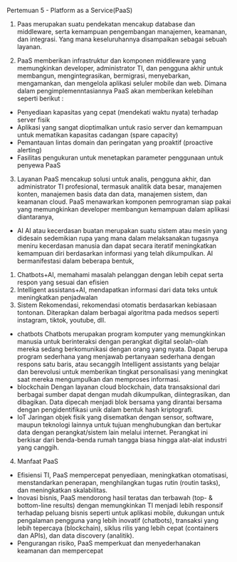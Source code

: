 Pertemuan 5 - Platform as a Service(PaaS)

1. Paas merupakan suatu pendekatan mencakup database dan middleware, serta kemampuan pengembangan manajemen, keamanan, dan integrasi. Yang mana keseluruhannya disampaikan sebagai sebuah layanan.

2. PaaS memberikan infrastruktur dan komponen middleware yang memungkinkan developer, administrator TI, dan pengguna akhir untuk membangun, mengintegrasikan, bermigrasi, menyebarkan, mengamankan, dan mengelola aplikasi seluler mobile dan web. Dimana dalam pengimplemenntasiannya PaaS akan memberikan kelebihan seperti berikut :
- Penyediaan kapasitas yang cepat (mendekati waktu nyata) terhadap server fisik
- Aplikasi yang sangat dioptimalkan untuk rasio server dan kemampuan untuk mematikan 
kapasitas cadangan (spare capacity)
- Pemantauan lintas domain dan peringatan yang proaktif (proactive alerting)
- Fasilitas pengukuran untuk menetapkan parameter penggunaan untuk penyewa PaaS

3. Layanan PaaS mencakup solusi untuk analis, pengguna akhir, dan administrator TI profesional, termasuk analitik data besar, manajemen konten, manajemen basis data dan data, manajemen sistem, dan keamanan cloud. PaaS menawarkan komponen pemrograman siap pakai yang memungkinkan developer 
membangun kemampuan dalam aplikasi diantaranya,
- AI 
AI atau kecerdasan buatan merupakan suatu sistem atau mesin yang didesain sedemikian rupa yang mana dalam melaksanakan tugasnya meniru kecerdasan manusia dan dapat secara iteratif meningkatkan kemampuan diri berdasarkan informasi yang telah dikumpulkan. AI bermanifestasi dalam beberapa bentuk,
1. Chatbots+AI, memahami masalah pelanggan dengan lebih cepat serta respon yang sesuai dan efisien
2. Intelligent assistans+AI, mendapatkan informasi dari data teks untuk meningkatkan penjadwalan
3. Sistem Rekomendasi, rekomendasi otomatis berdasarkan kebiasaan tontonan. Diterapkan dalam
berbagai algoritma pada medsos seperti instagram, tiktok, youtube, dll.
- chatbots 
Chatbots merupakan program komputer yang memungkinkan manusia untuk berinteraksi dengan perangkat digital seolah-olah mereka sedang berkomunikasi dengan orang yang nyata. Dapat berupa program sederhana yang menjawab pertanyaan sederhana dengan respons satu baris, atau secanggih Intelligent assistants yang belajar dan berevolusi untuk memberikan tingkat personalisasi yang meningkat saat mereka mengumpulkan dan memproses informasi.
- blockchain
Dengan layanan cloud blockchain, data transaksional dari berbagai sumber dapat dengan mudah dikumpulkan, diintegrasikan, dan dibagikan. Data dipecah menjadi blok bersama yang dirantai bersama dengan pengidentifikasi unik dalam bentuk hash kriptografi.
- IoT
Jaringan objek fisik yang disematkan dengan sensor, software, maupun teknologi lainnya untuk tujuan menghubungkan dan bertukar data dengan perangkat/sistem lain melalui internet. Perangkat ini berkisar dari benda-benda rumah tangga biasa hingga alat-alat industri yang canggih.

4. Manfaat PaaS
- Efisiensi TI, PaaS mempercepat penyediaan, meningkatkan otomatisasi, menstandarkan penerapan, menghilangkan tugas rutin (routin tasks), dan meningkatkan skalabilitas.
- Inovasi bisnis, PaaS mendorong hasil teratas dan terbawah (top- & bottom-line results) dengan memungkinkan TI menjadi lebih responsif terhadap peluang bisnis seperti untuk aplikasi mobile, dukungan untuk pengalaman pengguna yang lebih inovatif (chatbots), transaksi yang lebih tepercaya (blockchain), siklus rilis yang lebih cepat (containers dan APIs), dan data discovery (analitik).
- Pengurangan risiko, PaaS memperkuat dan menyederhanakan keamanan dan mempercepat